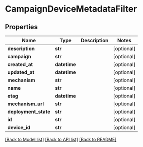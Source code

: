 # CampaignDeviceMetadataFilter

## Properties
Name | Type | Description | Notes
------------ | ------------- | ------------- | -------------
**description** | **str** |  | [optional] 
**campaign** | **str** |  | [optional] 
**created_at** | **datetime** |  | [optional] 
**updated_at** | **datetime** |  | [optional] 
**mechanism** | **str** |  | [optional] 
**name** | **str** |  | [optional] 
**etag** | **datetime** |  | [optional] 
**mechanism_url** | **str** |  | [optional] 
**deployment_state** | **str** |  | [optional] 
**id** | **str** |  | [optional] 
**device_id** | **str** |  | [optional] 

[[Back to Model list]](../README.md#documentation-for-models) [[Back to API list]](../README.md#documentation-for-api-endpoints) [[Back to README]](../README.md)



